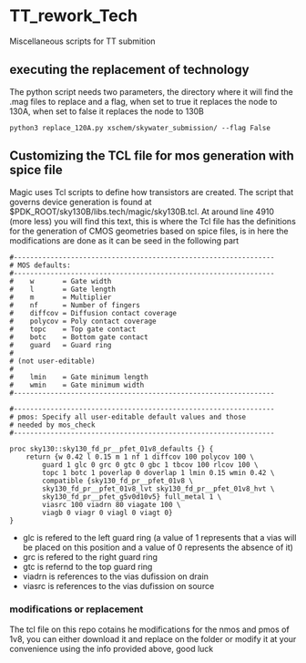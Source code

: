 # TT_rework_Tech
Miscellaneous scripts for TT submition

## executing the replacement of technology
The python script needs two parameters, the directory where it will find the .mag files to replace and a flag, when set to true it replaces the node to 130A, when set to false it replaces the node to 130B
```shell
python3 replace_120A.py xschem/skywater_submission/ --flag False 
```

## Customizing the TCL file for mos generation with spice file
Magic uses Tcl scripts to define how transistors are created. The script that governs device generation is found at $PDK_ROOT/sky130B/libs.tech/magic/sky130B.tcl. At around line 4910 (more less) you will find this text, this is where the Tcl file has the definitions for the generation of CMOS geometries based on spice files, is in here the modifications are done as it can be seed in the following  part
```shell
#----------------------------------------------------------------
# MOS defaults:
#----------------------------------------------------------------
#    w       = Gate width
#    l       = Gate length
#    m	     = Multiplier
#    nf	     = Number of fingers
#    diffcov = Diffusion contact coverage
#    polycov = Poly contact coverage
#    topc    = Top gate contact
#    botc    = Bottom gate contact
#    guard   = Guard ring
#
# (not user-editable)
#
#    lmin    = Gate minimum length
#    wmin    = Gate minimum width
#----------------------------------------------------------------

#----------------------------------------------------------------
# pmos: Specify all user-editable default values and those
# needed by mos_check
#----------------------------------------------------------------
```

```shell
proc sky130::sky130_fd_pr__pfet_01v8_defaults {} {
    return {w 0.42 l 0.15 m 1 nf 1 diffcov 100 polycov 100 \
		guard 1 glc 0 grc 0 gtc 0 gbc 1 tbcov 100 rlcov 100 \
		topc 1 botc 1 poverlap 0 doverlap 1 lmin 0.15 wmin 0.42 \
		compatible {sky130_fd_pr__pfet_01v8 \
		sky130_fd_pr__pfet_01v8_lvt sky130_fd_pr__pfet_01v8_hvt \
		sky130_fd_pr__pfet_g5v0d10v5} full_metal 1 \
		viasrc 100 viadrn 80 viagate 100 \
		viagb 0 viagr 0 viagl 0 viagt 0}
}
```
- glc is refered to the left guard ring (a value of 1 represents that a vias will be placed on this position and a value of 0 represents the absence of it)
- grc is refered to the right guard ring
- gtc is refernd to the top guard ring
- viadrn is references to the vias dufission on drain
- viasrc is references to the vias dufission on source

### modifications or replacement

The tcl file on this repo cotains he modifications for the nmos and pmos of 1v8, you can either download it and replace on the folder or modify it at your convenience using the info provided above, good luck
